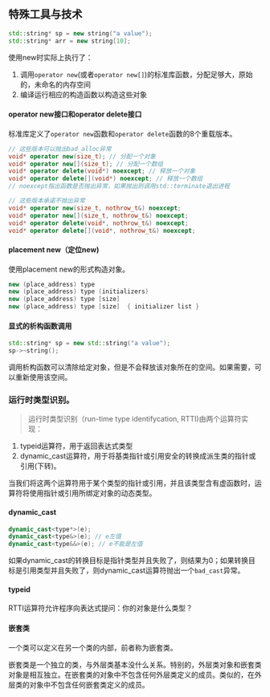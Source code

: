 ## 特殊工具与技术

```c++
std::string* sp = new string("a value");
std::string* arr = new string[10];
```

使用new时实际上执行了：
1) 调用`operator new`(或者`operator new[]`)的标准库函数，分配足够大，原始的，未命名的内存空间
2) 编译运行相应的构造函数以构造这些对象

#### operator new接口和operator delete接口
标准库定义了`operator new`函数和`operator delete`函数的8个重载版本。
```c++
// 这些版本可以抛出bad_alloc异常
void* operator new(size_t); // 分配一个对象
void* operator new[](size_t); // 分配一个数组
void* operator delete(void*) noexcept; // 释放一个对象
void* operator delete[](void*) noexcept; // 释放一个数组
// noexcept指出函数是否抛出异常，如果抛出则调用std::terminate退出进程

// 这些版本承诺不抛出异常
void* operator new(size_t, nothrow_t&) noexcept;
void* operator new[](size_t, nothrow_t&) noexcept;
void* operator delete(void*, nothrow_t&) noexcept;
void* operator delete[](void*, nothrow_t&) noexcept;
```

#### placement new（定位new)
使用placement new的形式构造对象。
```c++
new (place_address) type
new (place_address) type (initializers)
new (place_address) type [size]
new (place_address) type [size]  { initializer list }
```

#### 显式的析构函数调用
```c++
std::string* sp = new std::string("a value");
sp->~string();
```
调用析构函数可以清除给定对象，但是不会释放该对象所在的空间。如果需要，可以重新使用该空间。


### 运行时类型识别。
>	运行时类型识别（run-time type identifycation, RTTI)由两个运算符实现：
1) typeid运算符，用于返回表达式类型
2) dynamic_cast运算符，用于将基类指针或引用安全的转换成派生类的指针或引用(下转)。

当我们将这两个运算符用于某个类型的指针或引用，并且该类型含有虚函数时，运算符将使用指针或引用所绑定对象的动态类型。



#### dynamic_cast

```c++
dynamic_cast<type*>(e);
dynamic_cast<type&>(e); // e左值
dynamic_cast<type&&>(e); // e不能是左值
```
如果dynamic_cast的转换目标是指针类型并且失败了，则结果为0；如果转换目标是引用类型并且失败了，则dynamic_cast运算符抛出一个`bad_cast`异常。



#### typeid
RTTI运算符允许程序向表达式提问：你的对象是什么类型？

#### 嵌套类
一个类可以定义在另一个类的内部，前者称为嵌套类。

嵌套类是一个独立的类，与外层类基本没什么关系。特别的，外层类对象和嵌套类对象是相互独立。在嵌套类的对象中不包含任何外层类定义的成员。类似的，在外层类的对象中不包含任何嵌套类定义的成员。


